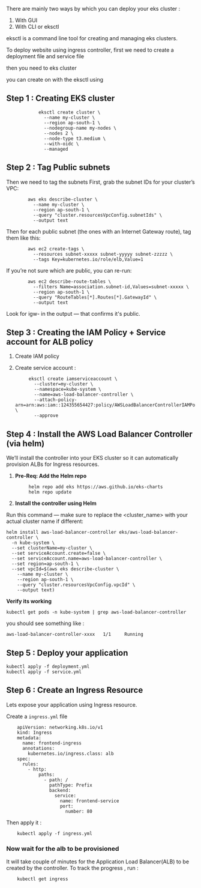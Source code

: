 

There are mainly two ways by which you can deploy your eks cluster : 
1. With GUI
2. With CLI or eksctl 


eksctl is a command line tool for creating and managing eks clusters. 

To deploy website using ingress controller, first we need to create a deployment file and service file 

then you need to eks cluster

you can create on with the eksctl using

## Step 1 : Creating EKS cluster

				eksctl create cluster \
				  --name my-cluster \
				  --region ap-south-1 \
				  --nodegroup-name my-nodes \
				  --nodes 2 \
				  --node-type t3.medium \
				  --with-oidc \
				  --managed



## Step 2 : Tag Public subnets 

Then we need to tag the subnets 
First, grab the subnet IDs for your cluster’s VPC:


			aws eks describe-cluster \
			  --name my-cluster \
			  --region ap-south-1 \
			  --query "cluster.resourcesVpcConfig.subnetIds" \
			  --output text


Then for each public subnet (the ones with an Internet Gateway route), tag them like this:

			aws ec2 create-tags \
			  --resources subnet-xxxxx subnet-yyyyy subnet-zzzzz \
			  --tags Key=kubernetes.io/role/elb,Value=1



If you’re not sure which are public, you can re-run:


			aws ec2 describe-route-tables \
			  --filters Name=association.subnet-id,Values=subnet-xxxxx \
			  --region ap-south-1 \
			  --query "RouteTables[*].Routes[*].GatewayId" \
			  --output text



Look for igw- in the output — that confirms it's public.



## Step 3 : Creating the IAM Policy + Service account for ALB policy 

1. Create IAM policy 
2. Create service account : 


			eksctl create iamserviceaccount \
			  --cluster=my-cluster \
			  --namespace=kube-system \
			  --name=aws-load-balancer-controller \
			  --attach-policy-arn=arn:aws:iam::124355654427:policy/AWSLoadBalancerControllerIAMPolicy \
			  --approve



## Step 4 : Install the AWS Load Balancer Controller (via helm) 

We’ll install the controller into your EKS cluster so it can automatically provision ALBs for Ingress resources.



1. **Pre-Req: Add the Helm repo**

			helm repo add eks https://aws.github.io/eks-charts
			helm repo update


2. **Install the controller using Helm** 

Run this command — make sure to replace the <cluster_name> with your actual cluster name if different:


	helm install aws-load-balancer-controller eks/aws-load-balancer-controller \
	  -n kube-system \
	  --set clusterName=my-cluster \
	  --set serviceAccount.create=false \
	  --set serviceAccount.name=aws-load-balancer-controller \
	  --set region=ap-south-1 \
	  --set vpcId=$(aws eks describe-cluster \
	    --name my-cluster \
	    --region ap-south-1 \
	    --query "cluster.resourcesVpcConfig.vpcId" \
	    --output text)


**Verify its working** 

	kubectl get pods -n kube-system | grep aws-load-balancer-controller

you should see something like : 

	aws-load-balancer-controller-xxxx   1/1     Running


## Step 5 :  Deploy your application 


	kubectl apply -f deployment.yml
	kubectl apply -f service.yml




## Step 6 : Create an Ingress Resource 

Lets expose your application using Ingress resource. 

Create a `ingress.yml` file 


		apiVersion: networking.k8s.io/v1
		kind: Ingress
		metadata:
		  name: frontend-ingress
		  annotations:
		    kubernetes.io/ingress.class: alb
		spec:
		  rules:
		    - http:
		        paths:
		          - path: /
		            pathType: Prefix
		            backend:
		              service:
		                name: frontend-service
		                port:
		                  number: 80



Then apply it : 

		kubectl apply -f ingress.yml


### Now wait for the alb to be provisioned 

It will take couple of minutes for the Application Load Balancer(ALB) to be created by the controller. To track the progress , run : 


		kubectl get ingress

